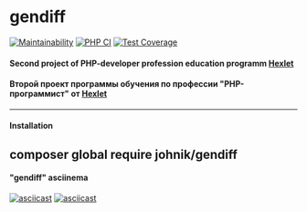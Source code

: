 # gendiff

[![Maintainability](https://api.codeclimate.com/v1/badges/cb49df0283685e07fd0c/maintainability)](https://codeclimate.com/github/cryptobfund/php-project-lvl2/maintainability)
[![PHP CI](https://github.com/cryptobfund/php-project-lvl2/workflows/PHP%20CI/badge.svg)](https://github.com/cryptobfund/php-project-lvl2/actions)
[![Test Coverage](https://api.codeclimate.com/v1/badges/cb49df0283685e07fd0c/test_coverage)](https://codeclimate.com/github/cryptobfund/php-project-lvl2/test_coverage)

#### Second project of PHP-developer profession education programm [Hexlet](https://ru.hexlet.io/)
#### Второй проект программы обучения по профессии "PHP-программист" от [Hexlet](https://ru.hexlet.io/)

---

#### Installation
composer global require johnik/gendiff
---



#### "gendiff" asciinema 
[![asciicast](https://asciinema.org/a/7f7OZTbcMlmSSWhBlLIvbMovM.svg)](https://asciinema.org/a/7f7OZTbcMlmSSWhBlLIvbMovM?speed=2&autoplay=1&size=small&theme=tango)
[![asciicast](https://asciinema.org/a/VDqKfyxytOFE0uUvWIXTs1EYg.svg)](https://asciinema.org/a/VDqKfyxytOFE0uUvWIXTs1EYg?speed=2&autoplay=1&size=small&theme=tango)